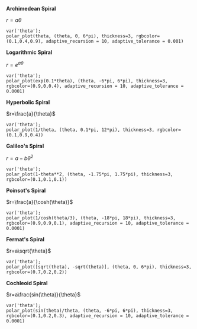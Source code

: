 **Archimedean Spiral** 

$r=a\theta$

```sage
var('theta');
polar_plot(theta, (theta, 0, 6*pi), thickness=3, rgbcolor=(0.1,0.4,0.9), adaptive_recursion = 10, adaptive_tolerance = 0.001)
```

**Logarithmic Spiral** 

$r=e^{a\theta}$

```sage
var('theta');
polar_plot(exp(0.1*theta), (theta, -6*pi, 6*pi), thickness=3, rgbcolor=(0.9,0,0.4), adaptive_recursion = 10, adaptive_tolerance = 0.0001)
```

**Hyperbolic Spiral** 

$r=\frac{a}{\theta}$

```sage
var('theta');
polar_plot(1/theta, (theta, 0.1*pi, 12*pi), thickness=3, rgbcolor=(0.1,0.9,0.4))
```

**Galileo's Spiral** 

$r=a-b\theta^2$

```sage
var('theta');
polar_plot(1-theta**2, (theta, -1.75*pi, 1.75*pi), thickness=3, rgbcolor=(0.1,0.1,0.1))
```

**Poinsot's Spiral** 

$r=\frac{a}{\cosh(\theta)}$

```sage
var('theta');
polar_plot(1/cosh(theta/3), (theta, -18*pi, 18*pi), thickness=3, rgbcolor=(0.9,0.9,0.1), adaptive_recursion = 10, adaptive_tolerance = 0.0001)
```

**Fermat's Spiral** 

$r=a\sqrt{\theta}$

```sage
var('theta');
polar_plot([sqrt(theta), -sqrt(theta)], (theta, 0, 6*pi), thickness=3, rgbcolor=(0.7,0.2,0.2))
```

**Cochleoid Spiral** 

$r=a\frac{sin(\theta)}{\theta}$

```sage
var('theta');
polar_plot(sin(theta)/theta, (theta, -6*pi, 6*pi), thickness=3, rgbcolor=(0.1,0.2,0.3), adaptive_recursion = 10, adaptive_tolerance = 0.0001)
```